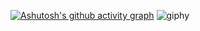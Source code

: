 [![Ashutosh's github activity graph](https://github-readme-activity-graph.vercel.app/graph?username=nishantsinghraghuvanshi&bg_color=47e1ae&color=000000&line=ff0000&point=ff0000&area=true&hide_border=true)](https://github.com/ashutosh00710/github-readme-activity-graph)
![giphy](https://github.com/nishantsinghraghuvanshi/nishantsinghraghuvanshi/assets/123824462/302b7ae3-f51b-4551-b5e8-488da3b6bff7)
